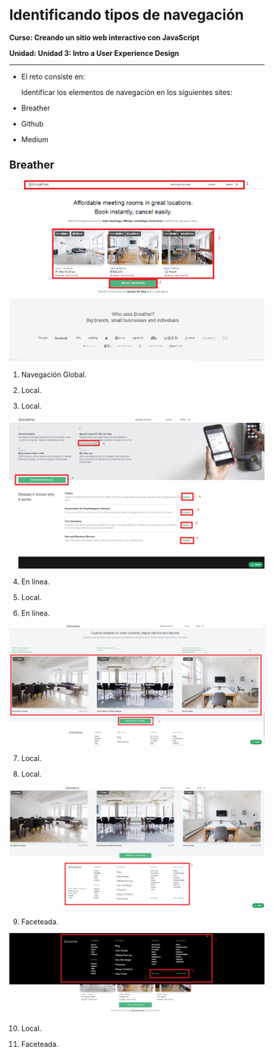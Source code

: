 # Identificando tipos de navegación

**Curso: Creando un sitio web interactivo con JavaScript**  

**Unidad:  Unidad 3: Intro a User Experience Design**

***

* El reto consiste en:

   Identificar los elementos de navegación en los siguientes sites: 

 * Breather
 * Github
 * Medium

## Breather

![navigation](assets/img/breather-1.png)


1. Navegación Global.  

2. Local.  

3. Local.  

![navigation](assets/img/breather-2.png)

4. En línea.

5. Local.

6. En línea. 

![navigation](assets/img/breather-3.png)

7. Local.

8. Local. 

![navigation](assets/img/breather-5.png)

9. Faceteada.  

![navigation](assets/img/breather-6.png)

10. Local.

11. Faceteada.







 